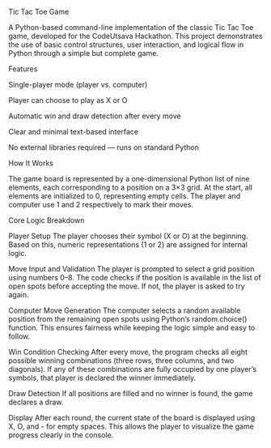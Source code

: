 Tic Tac Toe Game

A Python-based command-line implementation of the classic Tic Tac Toe game, developed for the CodeUtsava Hackathon.
This project demonstrates the use of basic control structures, user interaction, and logical flow in Python through a simple but complete game.

Features

Single-player mode (player vs. computer)

Player can choose to play as X or O

Automatic win and draw detection after every move

Clear and minimal text-based interface

No external libraries required — runs on standard Python

How It Works

The game board is represented by a one-dimensional Python list of nine elements, each corresponding to a position on a 3×3 grid.
At the start, all elements are initialized to 0, representing empty cells. The player and computer use 1 and 2 respectively to mark their moves.

Core Logic Breakdown

Player Setup
The player chooses their symbol (X or O) at the beginning. Based on this, numeric representations (1 or 2) are assigned for internal logic.

Move Input and Validation
The player is prompted to select a grid position using numbers 0–8.
The code checks if the position is available in the list of open spots before accepting the move. If not, the player is asked to try again.

Computer Move Generation
The computer selects a random available position from the remaining open spots using Python’s random.choice() function.
This ensures fairness while keeping the logic simple and easy to follow.

Win Condition Checking
After every move, the program checks all eight possible winning combinations (three rows, three columns, and two diagonals).
If any of these combinations are fully occupied by one player’s symbols, that player is declared the winner immediately.

Draw Detection
If all positions are filled and no winner is found, the game declares a draw.

Display
After each round, the current state of the board is displayed using X, O, and - for empty spaces.
This allows the player to visualize the game progress clearly in the console.
